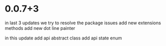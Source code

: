 # 0.0.7+3

in last 3 updates we try to resolve the package issues
add new extensions methods
add new dot line painter

in this update add api abstract class
add api state enum
